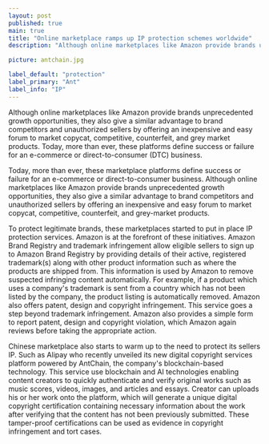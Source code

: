 ```yaml
---
layout: post
published: true
main: true
title: "Online marketplace ramps up IP protection schemes worldwide"
description: "Although online marketplaces like Amazon provide brands unprecedented growth opportunities, they also give a similar advantage to brand competitors and unauthorized sellers by offering an inexpensive and easy forum to market copycat, competitive, counterfeit, and grey market products."

picture: antchain.jpg

label_default: "protection" 
label_primary: "Ant"
label_info: "IP"
---
```

<!-- Main Container -->

Although online marketplaces like Amazon provide brands unprecedented growth opportunities, they also give a similar advantage to brand competitors and unauthorized sellers by offering an inexpensive and easy forum to market copycat, competitive, counterfeit, and grey market products.
Today, more than ever, these platforms define success or failure for an e-commerce or direct-to-consumer (DTC) business.

Today, more than ever, these marketplace platforms define success or failure for an e-commerce or direct-to-consumer business.
Although online marketplaces like Amazon provide brands unprecedented growth opportunities, they also give a similar advantage to brand competitors and unauthorized sellers by offering an inexpensive and easy forum to market copycat, competitive, counterfeit, and grey-market products.

To protect legitimate brands, these marketplaces started to put in place IP protection services. Amazon is at the forefront of these initiatives. Amazon Brand Registry and trademark infringement allow eligible sellers to sign up to Amazon Brand Registry by providing details of their active, registered trademark(s) along with other product information such as where the products are shipped from. This information is used by Amazon to remove suspected infringing content automatically. For example, if a product which uses a company's trademark is sent from a country which has not been listed by the company, the product listing is automatically removed.
Amazon also offers patent, design and copyright infringement. This service goes a step beyond trademark infringement. Amazon also provides a simple form to report patent, design and copyright violation, which Amazon again reviews before taking the appropriate action. 

Chinese marketplace also starts to warm up to the need to protect its sellers IP. Such as Alipay
who recently unveiled its new digital copyright services platform powered by AntChain, the company's blockchain-based technology. This service use blockchain and AI technologies enabling content creators to quickly authenticate and verify original works such as music scores, videos, images, and articles and essays. Creator can uploads his or her work onto the platform, which will generate a unique digital copyright certification containing necessary information about the work after verifying that the content has not been previously submitted. These tamper-proof certifications can be used as evidence in copyright infringement and tort cases.
<!--End Main Container -->
